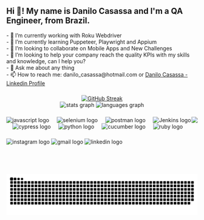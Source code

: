 <h2 align="left">Hi 👋! My name is Danilo Casassa and I'm a QA Engineer, from Brazil.</h2>

<p>
- 🔭 I’m currently working with Roku Webdriver</br>
- 🌱 I’m currently learning Puppeteer, Playwright and Appium</br>
- 👯 I’m looking to collaborate on Mobile Apps and New Challenges</br>
- 🤔 I’m looking to help your company reach the quality KPIs with my skills and knowledge, can I help you?</br>
- 💬 Ask me about any thing</br>
- 📫 How to reach me: danilo_casassa@hotmail.com or <a href="https://www.linkedin.com/in/danilocasassa/">Danilo Casassa - Linkedin Profile</a></br>
</p>

###

<div align="center">
  <a href="https://git.io/streak-stats"><img src="https://streak-stats.demolab.com?user=danilocasassa&theme=dracula&hide_border=true&date_format=j%20M%5B%20Y%5D&mode=weekly" alt="GitHub Streak" /></a>
  </br>
  <img src="https://github-readme-stats.vercel.app/api?username=danilocasassa&hide_title=false&hide_rank=false&show_icons=true&include_all_commits=true&count_private=true&disable_animations=false&theme=dracula&locale=en&hide_border=false" height="150" alt="stats graph"  />
  <img src="https://github-readme-stats.vercel.app/api/top-langs?username=danilocasassa&locale=en&hide_title=false&layout=compact&card_width=320&langs_count=5&theme=dracula&hide_border=false" height="150" alt="languages graph"  />
</div>

###

<img align="right" height="150" src="https://media4.giphy.com/media/v1.Y2lkPTc5MGI3NjExcG4zOWViZDYyMndkZWFuN3dpcHB1am5uMm5kZGY1ZXF5NWNlbTlqbSZlcD12MV9pbnRlcm5hbF9naWZfYnlfaWQmY3Q9Zw/VhWVAa7rUtT3xKX6Cd/giphy.gif"  />

###

<div align="left">
  <img src="https://cdn.jsdelivr.net/gh/devicons/devicon/icons/javascript/javascript-original.svg" height="30" alt="javascript logo"  />
  <img width="12" />
  <img src="https://cdn.jsdelivr.net/gh/devicons/devicon@latest/icons/selenium/selenium-original.svg" height="30" alt="selenium logo"  />
  <img width="12" />
  <img src="https://cdn.jsdelivr.net/gh/devicons/devicon@latest/icons/postman/postman-original.svg" height="30" alt="postman logo"  />
  <img width="12" />
  <img src="https://cdn.jsdelivr.net/gh/devicons/devicon@latest/icons/jenkins/jenkins-original.svg" height="30" alt="Jenkins logo"  />
  <img width="12" />
  <img src="https://cdn.jsdelivr.net/gh/devicons/devicon@latest/icons/cypressio/cypressio-plain.svg" height="30" alt="cypress logo"  />
  <img width="12" />
  <img src="https://cdn.jsdelivr.net/gh/devicons/devicon/icons/python/python-original.svg" height="30" alt="python logo"  />
  <img width="12" />
  <img src="https://cdn.jsdelivr.net/gh/devicons/devicon@latest/icons/cucumber/cucumber-plain.svg" height="30" alt="cucumber logo"  />
  <img width="12" />
  <img src="https://cdn.jsdelivr.net/gh/devicons/devicon@latest/icons/ruby/ruby-plain-wordmark.svg" height="30" alt="ruby logo"  />
</div>

###

<div align="left">
  <img src="https://img.shields.io/static/v1?message=Instagram&logo=instagram&label=&color=E4405F&logoColor=white&labelColor=&style=for-the-badge" height="35" alt="instagram logo"  />
  <img src="https://img.shields.io/static/v1?message=Gmail&logo=gmail&label=&color=D14836&logoColor=white&labelColor=&style=for-the-badge" height="35" alt="gmail logo"  />
  <img src="https://img.shields.io/static/v1?message=LinkedIn&logo=linkedin&label=&color=0077B5&logoColor=white&labelColor=&style=for-the-badge" height="35" alt="linkedin logo"  />
</div>

###

<br clear="both">

<img src="https://raw.githubusercontent.com/danilocasassa/danilocasassa/output/snake.svg" alt="Snake animation" />

###
<!--
**danilocasassa/danilocasassa** is a ✨ _special_ ✨ repository because its `README.md` (this file) appears on your GitHub profile.

Here are some ideas to get you started:

- 🔭 I’m currently working on ...
- 🌱 I’m currently learning ...
- 👯 I’m looking to collaborate on ...
- 🤔 I’m looking for help with ...
- 💬 Ask me about ...
- 📫 How to reach me: ...
- 😄 Pronouns: ...
- ⚡ Fun fact: ...
-->
